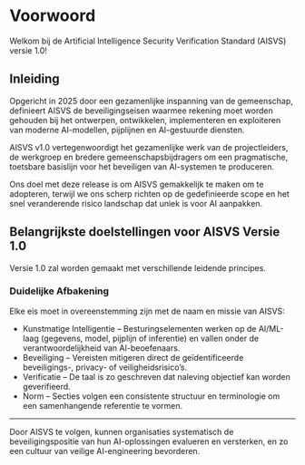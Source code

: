 # Voorwoord

Welkom bij de Artificial Intelligence Security Verification Standard (AISVS) versie 1.0!

## Inleiding

Opgericht in 2025 door een gezamenlijke inspanning van de gemeenschap, definieert AISVS de beveiligingseisen waarmee rekening moet worden gehouden bij het ontwerpen, ontwikkelen, implementeren en exploiteren van moderne AI-modellen, pijplijnen en AI-gestuurde diensten.

AISVS v1.0 vertegenwoordigt het gezamenlijke werk van de projectleiders, de werkgroep en bredere gemeenschapsbijdragers om een pragmatische, toetsbare basislijn voor het beveiligen van AI-systemen te produceren.

Ons doel met deze release is om AISVS gemakkelijk te maken om te adopteren, terwijl we ons scherp richten op de gedefinieerde scope en het snel veranderende risico landschap dat uniek is voor AI aanpakken.

## Belangrijkste doelstellingen voor AISVS Versie 1.0

Versie 1.0 zal worden gemaakt met verschillende leidende principes.

### Duidelijke Afbakening

Elke eis moet in overeenstemming zijn met de naam en missie van AISVS:

* Kunstmatige Intelligentie – Besturingselementen werken op de AI/ML-laag (gegevens, model, pijplijn of inferentie) en vallen onder de verantwoordelijkheid van AI-beoefenaars.
* Beveiliging – Vereisten mitigeren direct de geïdentificeerde beveiligings-, privacy- of veiligheidsrisico’s.
* Verificatie – De taal is zo geschreven dat naleving objectief kan worden geverifieerd.
* Norm – Secties volgen een consistente structuur en terminologie om een samenhangende referentie te vormen.
  ​
---

Door AISVS te volgen, kunnen organisaties systematisch de beveiligingspositie van hun AI-oplossingen evalueren en versterken, en zo een cultuur van veilige AI-engineering bevorderen.

